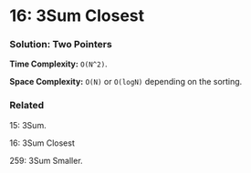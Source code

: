 # 16: 3Sum Closest

### Solution: Two Pointers
**Time Complexity:** `O(N^2)`.

**Space Complexity:** `O(N)` or `O(logN)` depending on the sorting.

### Related
15: 3Sum.

16: 3Sum Closest

259: 3Sum Smaller.